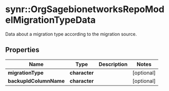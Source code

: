 # synr::OrgSagebionetworksRepoModelMigrationTypeData

Data about a migration type according to the migration source.

## Properties
Name | Type | Description | Notes
------------ | ------------- | ------------- | -------------
**migrationType** | **character** |  | [optional] 
**backupIdColumnName** | **character** |  | [optional] 


